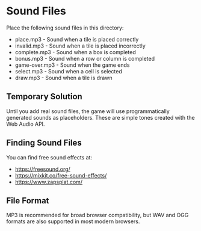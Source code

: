 # Sound Files

Place the following sound files in this directory:

- place.mp3 - Sound when a tile is placed correctly
- invalid.mp3 - Sound when a tile is placed incorrectly
- complete.mp3 - Sound when a box is completed
- bonus.mp3 - Sound when a row or column is completed
- game-over.mp3 - Sound when the game ends
- select.mp3 - Sound when a cell is selected
- draw.mp3 - Sound when a tile is drawn

## Temporary Solution

Until you add real sound files, the game will use programmatically generated sounds as placeholders. These are simple tones created with the Web Audio API.

## Finding Sound Files

You can find free sound effects at:
- https://freesound.org/
- https://mixkit.co/free-sound-effects/
- https://www.zapsplat.com/

## File Format

MP3 is recommended for broad browser compatibility, but WAV and OGG formats are also supported in most modern browsers.

